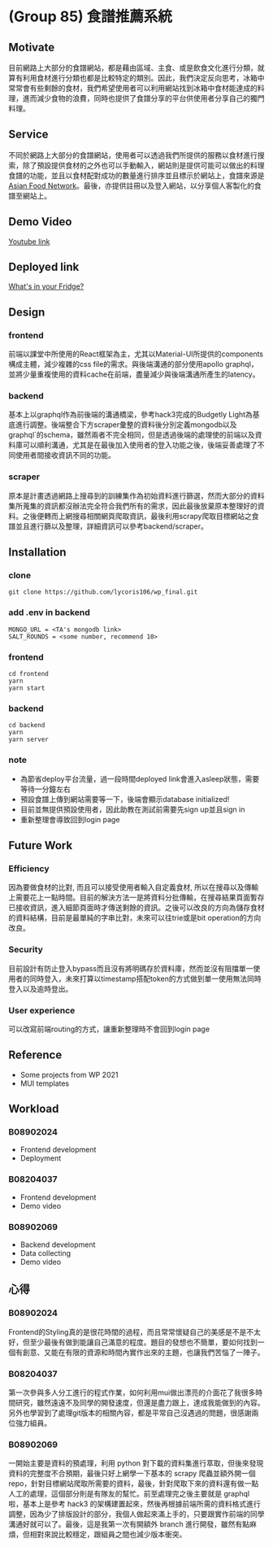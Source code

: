 # (Group 85) 食譜推薦系統

## Motivate
目前網路上大部分的食譜網站，都是藉由區域、主食、或是飲食文化進行分類，就算有利用食材進行分類也都是比較特定的類別。因此，我們決定反向思考，冰箱中常常會有些剩餘的食材，我們希望使用者可以利用網站找到冰箱中食材能達成的料理，進而減少食物的浪費，同時也提供了食譜分享的平台供使用者分享自己的獨門料理。

## Service
不同於網路上大部分的食譜網站，使用者可以透過我們所提供的服務以食材進行搜索，除了預設提供食材的之外也可以手動輸入，網站則是提供可能可以做出的料理食譜的功能，並且以食材配對成功的數量進行排序並且標示於網站上，食譜來源是[Asian Food Network](https://asianfoodnetwork.com/)。最後，亦提供註冊以及登入網站，以分享個人客製化的食譜至網站上。

## Demo Video
[Youtube link](#)

## Deployed link
[What's in your Fridge?](https://wp-final-front.herokuapp.com/)

## Design
### frontend
前端以課堂中所使用的React框架為主，尤其以Material-UI所提供的components構成主體，減少複雜的css file的需求。與後端溝通的部分使用apollo graphql，並將少量重複使用的資料cache在前端，盡量減少與後端溝通所產生的latency。

### backend
基本上以graphql作為前後端的溝通橋梁，參考hack3完成的Budgetly Light為基底進行調整。後端整合下方scraper彙整的資料後分別定義mongodb以及graphql`的schema，雖然兩者不完全相同，但是透過後端的處理使的前端以及資料庫可以順利溝通，尤其是在最後加入使用者的登入功能之後，後端妥善處理了不同使用者間接收資訊不同的功能。

### scraper
原本是計畫透過網路上搜尋到的訓練集作為初始資料進行篩選，然而大部分的資料集所蒐集的資訊都沒辦法完全符合我們所有的需求，因此最後放棄原本整理好的資料。之後便轉而上網搜尋相關網頁爬取資訊，最後利用scrapy爬取目標網站之食譜並且進行篩以及整理，詳細資訊可以參考backend/scraper。

## Installation
### clone
```
git clone https://github.com/lycoris106/wp_final.git
```
### add .env in backend
```
MONGO_URL = <TA's mongodb link>
SALT_ROUNDS = <some number, recommend 10>
```
### frontend
```
cd frontend
yarn
yarn start
```
### backend
```
cd backend
yarn
yarn server
```
### note
- 為節省deploy平台流量，過一段時間deployed link會進入asleep狀態，需要等待一分鐘左右
- 預設食譜上傳到網站需要等一下，後端會顯示database initialized!
- 目前並無提供預設使用者，因此助教在測試前需要先sign up並且sign in
- 重新整理會導致回到login page

## Future Work
### Efficiency
因為要做食材的比對, 而且可以接受使用者輸入自定義食材, 所以在搜尋以及傳輸上需要花上一點時間。目前的解決方法一是將資料分批傳輸，在搜尋結果頁面暫存已接收資訊，進入細節頁面時才傳送剩餘的資訊。之後可以改良的方向為儲存食材的資料結構，目前是最單純的字串比對，未來可以往trie或是bit operation的方向改良。

### Security
目前設計有防止登入bypass而且沒有將明碼存於資料庫，然而並沒有阻擋單一使用者的同時登入，未來打算以timestamp搭配token的方式做到單一使用無法同時登入以及逾時登出。

### User experience
可以改寫前端routing的方式，讓重新整理時不會回到login page

## Reference
- Some projects from WP 2021
- MUI templates

## Workload
### B08902024
- Frontend development
- Deployment
### B08204037
- Frontend development
- Demo video
### B08902069
- Backend development
- Data collecting
- Demo video

## 心得
### B08902024
Frontend的Styling真的是很花時間的過程，而且常常懷疑自己的美感是不是不太好，但至少最後有做到能讓自己滿意的程度。題目的發想也不簡單，要如何找到一個有創意、又能在有限的資源和時間內實作出來的主題，也讓我們苦惱了一陣子。

### B08204037
第一次參與多人分工進行的程式作業，如何利用mui做出漂亮的介面花了我很多時間研究，雖然遠遠不及同學的開發速度，但還是盡力跟上，達成我能做到的內容。另外也學習到了處理git版本的相關內容，都是平常自己沒遇過的問題，很感謝兩位強力組員。

### B08902069
一開始主要是資料的預處理，利用 python 對下載的資料集進行萃取，但後來發現資料的完整度不合預期，最後只好上網學一下基本的 scrapy 爬蟲並額外開一個 repo，針對目標網站爬取所需要的資料，最後，針對爬取下來的資料還有做一點人工的處理，這個部分則是有隊友的幫忙。前至處理完之後主要就是 graphql 啦，基本上是參考 hack3 的架構建置起來，然後再根據前端所需的資料格式進行調整，因為少了排版設計的部分，我個人做起來滿上手的，只要跟實作前端的同學溝通好就可以了。最後，這是我第一次有開額外 branch 進行開發，雖然有點麻煩，但相對來說比較穩定，跟組員之間也減少版本衝突。